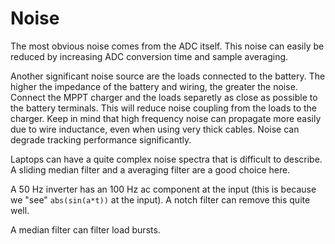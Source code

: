 # Noise

The most obvious noise comes from the ADC itself. This noise can easily be reduced by increasing ADC conversion time and
sample averaging.

Another significant noise source are the loads connected to the battery.
The higher the impedance of the battery and wiring, the greater the noise.
Connect the MPPT charger and the loads separetly as close as possible to the battery terminals.
This will reduce noise coupling from the loads to the charger. Keep in mind that high frequency noise
can propagate more easily due to wire inductance, even when using very thick cables.
Noise can degrade tracking performance significantly.

Laptops can have a quite complex noise spectra that is difficult to describe.
A sliding median filter and a averaging filter are a good choice here.

A 50 Hz inverter has an 100 Hz ac component at the input (this is because we "see" `abs(sin(a*t))` at the input).
A notch filter can remove this quite well.

A median filter can filter load bursts.



